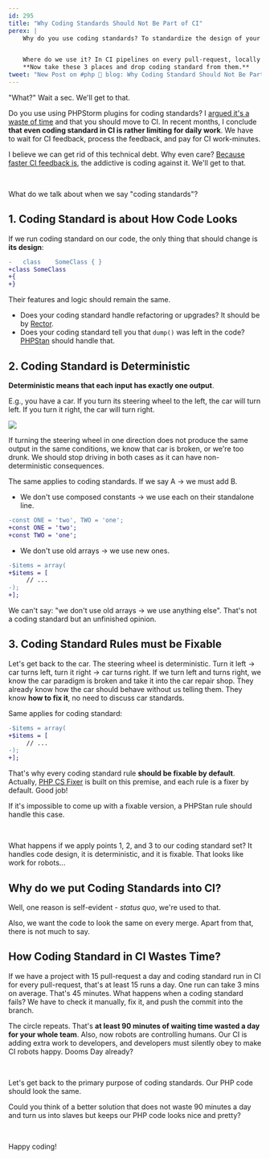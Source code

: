 ```yaml
---
id: 295
title: "Why Coding Standards Should Not Be Part of CI"
perex: |
    Why do you use coding standards? To standardize the design of your code so that any contributor will produce somewhat similar PHP code.


    Where do we use it? In CI pipelines on every pull-request, locally in a command line or within PHPStorm.
    **Now take these 3 places and drop coding standard from them.**
tweet: "New Post on #php 🐘 blog: Why Coding Standard Should Not Be Part of CI"
---
```


"What?" Wait a sec. We'll get to that.

Do you use using PHPStorm plugins for coding standards? I [argued it's a waste of time](/blog/2019/06/24/do-you-use-php-codesniffer-and-php-cs-fixer-phpstorm-plugin-you-are-slow-and-expensive/) and that you should move to CI. In recent months, I conclude **that even coding standard in CI is rather limiting for daily work**. We have to wait for CI feedback, process the feedback, and pay for CI work-minutes.

I believe we can get rid of this technical debt. Why even care? [Because faster CI feedback is](/blog/2020/01/13/why-is-first-instant-feedback-crucial-to-developers/), the addictive is coding against it. We'll get to that.

<br>

What do we talk about when we say "coding standards"?

## 1. Coding Standard is about How Code Looks

If we run coding standard on our code, the only thing that should change is **its design**:

```diff
-   class    SomeClass { }
+class SomeClass
+{
+}
```

Their features and logic should remain the same.

- Does your coding standard handle refactoring or upgrades? It should be by [Rector](https://github.com/rectorphp/rector).
- Does your coding standard tell you that `dump()` was left in the code? [PHPStan](https://github.com/phpstan/phpstan) should handle that.

## 2. Coding Standard is Deterministic

**Deterministic means that each input has exactly one output**.

E.g., you have a car. If you turn its steering wheel to the left, the car will turn left. If you turn it right, the car will turn right.

<img src="/assets/images/posts/2020/steering-wheel.jpg" class="img-thumbnail">

If turning the steering wheel in one direction does not produce the same output in the same conditions, we know that car is broken, or we're too drunk. We should stop driving in both cases as it can have non-deterministic consequences.


The same applies to coding standards. If we say A → we must add B.

- We don't use composed constants → we use each on their standalone line.

```diff
-const ONE = 'two', TWO = 'one';
+const ONE = 'two';
+const TWO = 'one';
```

- We don't use old arrays → we use new ones.

```diff
-$items = array(
+$items = [
     // ...
-);
+];
```

We can't say: "we don't use old arrays → we use anything else". That's not a coding standard but an unfinished opinion.

## 3. Coding Standard Rules must be Fixable

Let's get back to the car. The steering wheel is deterministic. Turn it left →  car turns left, turn it right → car turns right. If we turn left and turns right, we know the car paradigm is broken and take it into the car repair shop. They already know how the car should behave without us telling them. They know **how to fix it**, no need to discuss car standards.

Same applies for coding standard:

```diff
-$items = array(
+$items = [
     // ...
-);
+];
```

That's why every coding standard rule **should be fixable by default**. Actually, [PHP CS Fixer](https://github.com/FriendsOfPHP/PHP-CS-Fixer) is built on this premise, and each rule is a fixer by default. Good job!

If it's impossible to come up with a fixable version, a PHPStan rule should handle this case.

<br>

What happens if we apply points 1, 2, and 3 to our coding standard set? It handles code design, it is deterministic, and it is fixable. That looks like work for robots...

## Why do we put Coding Standards into CI?

Well, one reason is self-evident - *status quo*, we're used to that.

Also, we want the code to look the same on every merge. Apart from that, there is not much to say.

## How Coding Standard in CI Wastes Time?

If we have a project with 15 pull-request a day and coding standard run in CI for every pull-request, that's at least 15 runs a day.
One run can take 3 mins on average. That's 45 minutes. What happens when a coding standard fails? We have to check it manually, fix it, and push the commit into the branch.

The circle repeats. That's **at least 90 minutes of waiting time wasted a day for your whole team**. Also, now robots are controlling humans. Our CI is adding extra work to developers, and developers must silently obey to make CI robots happy. Dooms Day already?

<br>

Let's get back to the primary purpose of coding standards. Our PHP code should look the same.

Could you think of a better solution that does not waste 90 minutes a day and turn us into slaves but keeps our PHP code looks nice and pretty?

<br>

Happy coding!
